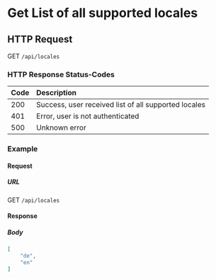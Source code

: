 # Get List of all supported locales

## HTTP Request

GET `/api/locales`


### HTTP Response Status-Codes

| Code   | Description |
|:-------|:------------|
|200     |Success, user received list of all supported locales|
|401     |Error, user is not authenticated|
|500     |Unknown error|


### Example

#### Request

##### URL

GET `/api/locales`

#### Response

##### Body
```json
[
    "de",
    "en"
]
```
